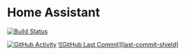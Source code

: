 # Home Assistant

[![Build Status](https://travis-ci.com/stroodl3bug/upgraded-couscous.svg?branch=master)](https://travis-ci.com/stroodl3bug/upgraded-couscous)

[![GitHub Activity][commits-shield]][commits]
[![GitHub Last Commit][last-commit-shield]][commits]


[commits-shield]: https://github.com/stroodl3bug/upgraded-couscous/commits/master
[commits]: https://github.com/stroodl3bug/upgraded-couscous/commits/master